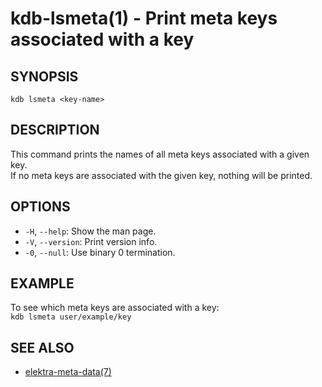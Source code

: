 kdb-lsmeta(1) - Print meta keys associated with a key
=====================================================

## SYNOPSIS

`kdb lsmeta <key-name>`

## DESCRIPTION

This command prints the names of all meta keys associated with a given key.  
If no meta keys are associated with the given key, nothing will be printed.  

## OPTIONS

- `-H`, `--help`:
  Show the man page.
- `-V`, `--version`:
  Print version info.
- `-0`, `--null`:
  Use binary 0 termination.


## EXAMPLE

To see which meta keys are associated with a key:  
	`kdb lsmeta user/example/key`  

## SEE ALSO

- [elektra-meta-data(7)](elektra-meta-data.md)
